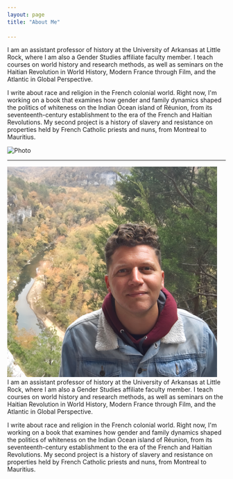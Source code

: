 ```yaml
---
layout: page
title: "About Me"

---
```

I am an assistant professor of history at the University of Arkansas at Little Rock, where I am also a Gender Studies affiliate faculty member. I teach courses on world history and research methods, as well as seminars on the Haitian Revolution in World History, Modern France through Film, and the Atlantic in Global Perspective.

I write about race and religion in the French colonial world. Right now, I'm working on a book that examines how gender and family dynamics shaped the politics of whiteness on the Indian Ocean island of Réunion, from its seventeenth-century establishment to the era of the French and Haitian Revolutions. My second project is a history of slavery and resistance on properties held by French Catholic priests and nuns, from Montreal to Mauritius. 


![Photo](marvinphoto.png)

---
<div style="float: left; margin-right: 20px;">
  <img src="marvin.jpg" alt="Photo">
</div>
I am an assistant professor of history at the University of Arkansas at Little Rock, where I am also a Gender Studies affiliate faculty member. I teach courses on world history and research methods, as well as seminars on the Haitian Revolution in World History, Modern France through Film, and the Atlantic in Global Perspective.

I write about race and religion in the French colonial world. Right now, I'm working on a book that examines how gender and family dynamics shaped the politics of whiteness on the Indian Ocean island of Réunion, from its seventeenth-century establishment to the era of the French and Haitian Revolutions. My second project is a history of slavery and resistance on properties held by French Catholic priests and nuns, from Montreal to Mauritius. 
